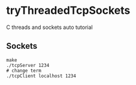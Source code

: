 # tryThreadedTcpSockets
C threads and sockets auto tutorial


## Sockets

    make
    ./tcpServer 1234
    # change term
    ./tcpClient localhost 1234


